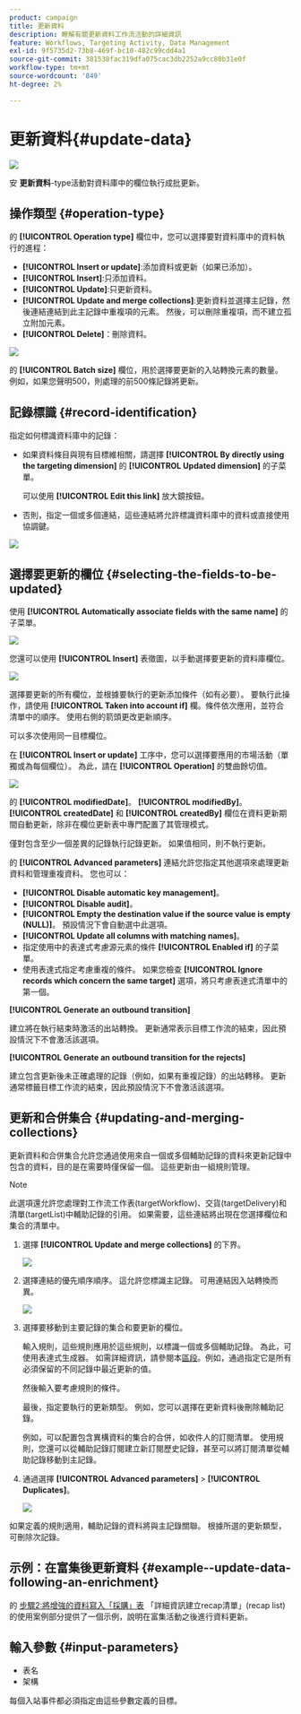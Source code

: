 ```yaml
---
product: campaign
title: 更新資料
description: 瞭解有關更新資料工作流活動的詳細資訊
feature: Workflows, Targeting Activity, Data Management
exl-id: 9f5735d2-73b8-469f-bc10-482c99cdd4a1
source-git-commit: 381538fac319dfa075cac3db2252a9cc80b31e0f
workflow-type: tm+mt
source-wordcount: '849'
ht-degree: 2%

---
```


# 更新資料{#update-data}

![](../../assets/v7-only.svg)

安 **更新資料**-type活動對資料庫中的欄位執行成批更新。

## 操作類型 {#operation-type}

的 **[!UICONTROL Operation type]** 欄位中，您可以選擇要對資料庫中的資料執行的進程：

* **[!UICONTROL Insert or update]**:添加資料或更新（如果已添加）。
* **[!UICONTROL Insert]**:只添加資料。
* **[!UICONTROL Update]**:只更新資料。
* **[!UICONTROL Update and merge collections]**:更新資料並選擇主記錄，然後連結連結到此主記錄中重複項的元素。 然後，可以刪除重複項，而不建立孤立附加元素。
* **[!UICONTROL Delete]**：刪除資料。

![](assets/s_advuser_update_data_1.png)

的 **[!UICONTROL Batch size]** 欄位，用於選擇要更新的入站轉換元素的數量。 例如，如果您聲明500，則處理的前500條記錄將更新。

## 記錄標識 {#record-identification}

指定如何標識資料庫中的記錄：

* 如果資料條目與現有目標維相關，請選擇 **[!UICONTROL By directly using the targeting dimension]** 的 **[!UICONTROL Updated dimension]** 的子菜單。

   可以使用 **[!UICONTROL Edit this link]** 放大鏡按鈕。

* 否則，指定一個或多個連結，這些連結將允許標識資料庫中的資料或直接使用協調鍵。

![](assets/s_advuser_update_data_2.png)

## 選擇要更新的欄位 {#selecting-the-fields-to-be-updated}

使用 **[!UICONTROL Automatically associate fields with the same name]** 的子菜單。

![](assets/s_advuser_update_data_3b.png)

您還可以使用 **[!UICONTROL Insert]** 表徵圖，以手動選擇要更新的資料庫欄位。

![](assets/s_advuser_update_data_3.png)

選擇要更新的所有欄位，並根據要執行的更新添加條件（如有必要）。 要執行此操作，請使用 **[!UICONTROL Taken into account if]** 欄。條件依次應用，並符合清單中的順序。 使用右側的箭頭更改更新順序。

可以多次使用同一目標欄位。

在 **[!UICONTROL Insert or update]** 工序中，您可以選擇要應用的市場活動（單獨或為每個欄位）。 為此，請在 **[!UICONTROL Operation]** 的雙曲餘切值。

![](assets/s_advuser_update_data_5.png)

的 **[!UICONTROL modifiedDate]**。 **[!UICONTROL modifiedBy]**。 **[!UICONTROL createdDate]** 和 **[!UICONTROL createdBy]** 欄位在資料更新期間自動更新，除非在欄位更新表中專門配置了其管理模式。

僅對包含至少一個差異的記錄執行記錄更新。 如果值相同，則不執行更新。

的 **[!UICONTROL Advanced parameters]** 連結允許您指定其他選項來處理更新資料和管理重複資料。 您也可以：

* **[!UICONTROL Disable automatic key management]**。
* **[!UICONTROL Disable audit]**。
* **[!UICONTROL Empty the destination value if the source value is empty (NULL)]**。 預設情況下會自動選中此選項。
* **[!UICONTROL Update all columns with matching names]**。
* 指定使用中的表達式考慮源元素的條件 **[!UICONTROL Enabled if]** 的子菜單。
* 使用表達式指定考慮重複的條件。 如果您檢查 **[!UICONTROL Ignore records which concern the same target]** 選項，將只考慮表達式清單中的第一個。

**[!UICONTROL Generate an outbound transition]**

建立將在執行結束時激活的出站轉換。 更新通常表示目標工作流的結束，因此預設情況下不會激活該選項。

**[!UICONTROL Generate an outbound transition for the rejects]**

建立包含更新後未正確處理的記錄（例如，如果有重複記錄）的出站轉移。 更新通常標籤目標工作流的結束，因此預設情況下不會激活該選項。

## 更新和合併集合 {#updating-and-merging-collections}

更新資料和合併集合允許您通過使用來自一個或多個輔助記錄的資料來更新記錄中包含的資料，目的是在需要時僅保留一個。 這些更新由一組規則管理。

>[!NOTE]
>
>此選項還允許您處理對工作流工作表(targetWorkflow)、交貨(targetDelivery)和清單(targetList)中輔助記錄的引用。 如果需要，這些連結將出現在您選擇欄位和集合的清單中。

1. 選擇 **[!UICONTROL Update and merge collections]** 的下界。

   ![](assets/update_and_merge_collections1.png)

1. 選擇連結的優先順序順序。 這允許您標識主記錄。 可用連結因入站轉換而異。

   ![](assets/update_and_merge_collections2.png)

1. 選擇要移動到主要記錄的集合和要更新的欄位。

   輸入規則，這些規則應用於這些規則，以標識一個或多個輔助記錄。 為此，可使用表達式生成器。 如需詳細資訊，請參閱本[區段](../../platform/using/defining-filter-conditions.md#building-expressions)。例如，通過指定它是所有必須保留的不同記錄中最近更新的值。

   然後輸入要考慮規則的條件。

   最後，指定要執行的更新類型。 例如，您可以選擇在更新資料後刪除輔助記錄。

   例如，可以配置包含異構資料的集合的合併，如收件人的訂閱清單。 使用規則，您還可以從輔助記錄訂閱建立新訂閱歷史記錄，甚至可以將訂閱清單從輔助記錄移動到主記錄。

1. 通過選擇 **[!UICONTROL Advanced parameters]** > **[!UICONTROL Duplicates]**。

   ![](assets/update_and_merge_collections3.png)

如果定義的規則適用，輔助記錄的資料將與主記錄關聯。 根據所選的更新類型，可刪除次記錄。

## 示例：在富集後更新資料 {#example--update-data-following-an-enrichment}

的 [步驟2:將增強的資料寫入「採購」表](creating-a-summary-list.md#step-2--writing-enriched-data-to-the--purchases--table) 「詳細資訊建立recap清單」(recap list)的使用案例部分提供了一個示例，說明在富集活動之後進行資料更新。

## 輸入參數 {#input-parameters}

* 表名
* 架構

每個入站事件都必須指定由這些參數定義的目標。
